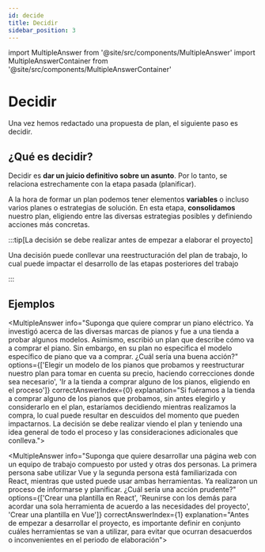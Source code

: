 ```yaml
---
id: decide
title: Decidir
sidebar_position: 3
---
```



import MultipleAnswer from '@site/src/components/MultipleAnswer'
import MultipleAnswerContainer from '@site/src/components/MultipleAnswerContainer'

# Decidir

Una vez hemos redactado una propuesta de plan, el siguiente paso es decidir.

## ¿Qué es decidir?

Decidir es **dar un juicio definitivo sobre un asunto**. Por lo tanto, se relaciona estrechamente con la etapa pasada (planificar). 

A la hora de formar un plan podemos tener elementos **variables** o incluso varios planes o estrategias de solución. En esta etapa, **consolidamos** nuestro plan, eligiendo entre las diversas estrategias posibles y definiendo acciones más concretas.

:::tip[La decisión se debe realizar antes de empezar a elaborar el proyecto]

Una decisión puede conllevar una reestructuración del plan de trabajo, lo cual puede impactar el desarrollo de las etapas posteriores del trabajo

:::

## Ejemplos

<MultipleAnswerContainer>

<MultipleAnswer info="Suponga que quiere comprar un piano eléctrico. Ya investigó acerca de las diversas marcas de pianos y fue a una tienda a probar algunos modelos. Asimismo, escribió un plan que describe cómo va a comprar el piano. Sin embargo, en su plan no especifica el modelo específico de piano que va a comprar. ¿Cuál sería una buena acción?" options={['Elegir un modelo de los pianos que probamos y reestructurar nuestro plan para tomar en cuenta su precio, haciendo correcciones donde sea necesario', 'Ir a la tienda a comprar alguno de los pianos, eligiendo en el proceso']} correctAnswerIndex={0} explanation="Si fuéramos a la tienda a comprar alguno de los pianos que probamos, sin antes elegirlo y considerarlo en el plan, estaríamos decidiendo mientras realizamos la compra, lo cual puede resultar en descuidos del momento que pueden impactarnos. La decisión se debe realizar viendo el plan y teniendo una idea general de todo el proceso y las consideraciones adicionales que conlleva."></MultipleAnswer>


<MultipleAnswer info="Suponga que quiere desarrollar una página web con un equipo de trabajo compuesto por usted y otras dos personas. La primera persona sabe utilizar Vue y la segunda persona está familiarizada con React, mientras que usted puede usar ambas herramientas. Ya realizaron un proceso de informarse y planificar. ¿Cuál sería una acción prudente?" options={['Crear una plantilla en React', 'Reunirse con los demás para acordar una sola herramienta de acuerdo a las necesidades del proyecto', 'Crear una plantilla en Vue']} correctAnswerIndex={1} explanation="Antes de empezar a desarrollar el proyecto, es importante definir en conjunto cuáles herramientas se van a utilizar, para evitar que ocurran desacuerdos o inconvenientes en el periodo de elaboración"></MultipleAnswer>

</MultipleAnswerContainer>
